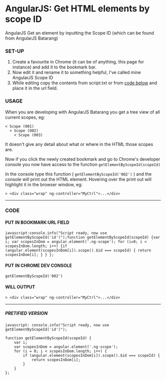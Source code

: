 AngularJS: Get HTML elements by scope ID
========================================

AngularJS Get an element by inputting the Scope ID (which can be found from AngularJS Batarang)

### SET-UP 

1. Create a favourite in Chrome (it can be of anything, this page for instance) and add it to the bookmark bar.
2. Now edit it and rename it to something helpful, I've called mine AngularJS Scope ID
3. While editing copy the contents from script.txt or from [code below](#put-in-bookmarkurl-field) and place it in the url field.

### USAGE

When you are developing with AngularJS Batarang you get a tree view of all current scopes, eg:

~~~
< Scope (001)
  < Scope (002)
    < Scope (003)
~~~

It doesn't give any detail about what or where in the HTML those scopes are.

Now if you click the newly created bookmark and go to Chrome's developer console you now have access to the function ```getElementByScopeId(scopeId)```

In the console type this function ( ```getElementByScopeId('002')``` ) and the console will print out the HTML element. Hovering over the print out will highlight it in the browser window, eg:


``` > <div class="wrap" ng-controller="MyCtrl">...</div> ```

---

### CODE

#### PUT IN BOOKMARK:URL FIELD

~~~
javascript:console.info("Script ready, now use getElementByScopeId('id')");function getElementByScopeId(scopeId) {var i; var scopesInDom = angular.element('.ng-scope'); for (i=0; i < scopesInDom.length; i++) {if (angular.element(scopesInDom[i]).scope().$id === scopeId) { return scopesInDom[i]; } } };
~~~

#### PUT IN CHROME DEV CONSOLE

~~~
getElementByScopeId('002')
~~~


#### WILL OUTPUT

~~~
> <div class="wrap" ng-controller="MyCtrl">...</div>
~~~

---

##### PRETIFIED VERSION

~~~
javascript: console.info("Script ready, now use getElementByScopeId('id')");

function getElementByScopeId(scopeId) {
    var i;
    var scopesInDom = angular.element('.ng-scope');
    for (i = 0; i < scopesInDom.length; i++) {
        if (angular.element(scopesInDom[i]).scope().$id === scopeId) {
            return scopesInDom[i];
        }
    }
};
~~~
